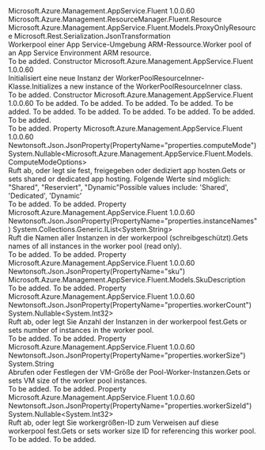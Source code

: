 <Type Name="WorkerPoolResourceInner" FullName="Microsoft.Azure.Management.AppService.Fluent.Models.WorkerPoolResourceInner">
  <TypeSignature Language="C#" Value="public class WorkerPoolResourceInner : Microsoft.Azure.Management.AppService.Fluent.Models.ProxyOnlyResource" />
  <TypeSignature Language="ILAsm" Value=".class public auto ansi beforefieldinit WorkerPoolResourceInner extends Microsoft.Azure.Management.AppService.Fluent.Models.ProxyOnlyResource" />
  <TypeSignature Language="DocId" Value="T:Microsoft.Azure.Management.AppService.Fluent.Models.WorkerPoolResourceInner" />
  <TypeSignature Language="VB.NET" Value="Public Class WorkerPoolResourceInner&#xA;Inherits ProxyOnlyResource" />
  <TypeSignature Language="F#" Value="type WorkerPoolResourceInner = class&#xA;    inherit ProxyOnlyResource" />
  <AssemblyInfo>
    <AssemblyName>Microsoft.Azure.Management.AppService.Fluent</AssemblyName>
    <AssemblyVersion>1.0.0.60</AssemblyVersion>
  </AssemblyInfo>
  <Base>
    <BaseTypeName>Microsoft.Azure.Management.ResourceManager.Fluent.Resource</BaseTypeName>
    <BaseTypeName FrameworkAlternate="azure-dotnet">Microsoft.Azure.Management.AppService.Fluent.Models.ProxyOnlyResource</BaseTypeName>
  </Base>
  <Interfaces />
  <Attributes>
    <Attribute>
      <AttributeName>Microsoft.Rest.Serialization.JsonTransformation</AttributeName>
    </Attribute>
  </Attributes>
  <Docs>
    <summary>
            <span data-ttu-id="41846-101">Workerpool einer App Service-Umgebung ARM-Ressource.</span><span class="sxs-lookup"><span data-stu-id="41846-101">Worker pool of an App Service Environment ARM resource.</span></span>
            </summary>
    <remarks>To be added.</remarks>
  </Docs>
  <Members>
    <Member MemberName=".ctor">
      <MemberSignature Language="C#" Value="public WorkerPoolResourceInner ();" />
      <MemberSignature Language="ILAsm" Value=".method public hidebysig specialname rtspecialname instance void .ctor() cil managed" />
      <MemberSignature Language="DocId" Value="M:Microsoft.Azure.Management.AppService.Fluent.Models.WorkerPoolResourceInner.#ctor" />
      <MemberSignature Language="VB.NET" Value="Public Sub New ()" />
      <MemberType>Constructor</MemberType>
      <AssemblyInfo>
        <AssemblyName>Microsoft.Azure.Management.AppService.Fluent</AssemblyName>
        <AssemblyVersion>1.0.0.60</AssemblyVersion>
      </AssemblyInfo>
      <Parameters />
      <Docs>
        <summary>
            <span data-ttu-id="41846-102">Initialisiert eine neue Instanz der WorkerPoolResourceInner-Klasse.</span><span class="sxs-lookup"><span data-stu-id="41846-102">Initializes a new instance of the WorkerPoolResourceInner class.</span></span>
            </summary>
        <remarks>To be added.</remarks>
      </Docs>
    </Member>
    <Member MemberName=".ctor">
      <MemberSignature Language="C#" Value="public WorkerPoolResourceInner (string id = null, string name = null, string kind = null, string type = null, Nullable&lt;int&gt; workerSizeId = null, Nullable&lt;Microsoft.Azure.Management.AppService.Fluent.Models.ComputeModeOptions&gt; computeMode = null, string workerSize = null, Nullable&lt;int&gt; workerCount = null, System.Collections.Generic.IList&lt;string&gt; instanceNames = null, Microsoft.Azure.Management.AppService.Fluent.Models.SkuDescription sku = null);" />
      <MemberSignature Language="ILAsm" Value=".method public hidebysig specialname rtspecialname instance void .ctor(string id, string name, string kind, string type, valuetype System.Nullable`1&lt;int32&gt; workerSizeId, valuetype System.Nullable`1&lt;valuetype Microsoft.Azure.Management.AppService.Fluent.Models.ComputeModeOptions&gt; computeMode, string workerSize, valuetype System.Nullable`1&lt;int32&gt; workerCount, class System.Collections.Generic.IList`1&lt;string&gt; instanceNames, class Microsoft.Azure.Management.AppService.Fluent.Models.SkuDescription sku) cil managed" />
      <MemberSignature Language="DocId" Value="M:Microsoft.Azure.Management.AppService.Fluent.Models.WorkerPoolResourceInner.#ctor(System.String,System.String,System.String,System.String,System.Nullable{System.Int32},System.Nullable{Microsoft.Azure.Management.AppService.Fluent.Models.ComputeModeOptions},System.String,System.Nullable{System.Int32},System.Collections.Generic.IList{System.String},Microsoft.Azure.Management.AppService.Fluent.Models.SkuDescription)" />
      <MemberSignature Language="VB.NET" Value="Public Sub New (Optional id As String = null, Optional name As String = null, Optional kind As String = null, Optional type As String = null, Optional workerSizeId As Nullable(Of Integer) = null, Optional computeMode As Nullable(Of ComputeModeOptions) = null, Optional workerSize As String = null, Optional workerCount As Nullable(Of Integer) = null, Optional instanceNames As IList(Of String) = null, Optional sku As SkuDescription = null)" />
      <MemberSignature Language="F#" Value="new Microsoft.Azure.Management.AppService.Fluent.Models.WorkerPoolResourceInner : string * string * string * string * Nullable&lt;int&gt; * Nullable&lt;Microsoft.Azure.Management.AppService.Fluent.Models.ComputeModeOptions&gt; * string * Nullable&lt;int&gt; * System.Collections.Generic.IList&lt;string&gt; * Microsoft.Azure.Management.AppService.Fluent.Models.SkuDescription -&gt; Microsoft.Azure.Management.AppService.Fluent.Models.WorkerPoolResourceInner" Usage="new Microsoft.Azure.Management.AppService.Fluent.Models.WorkerPoolResourceInner (id, name, kind, type, workerSizeId, computeMode, workerSize, workerCount, instanceNames, sku)" />
      <MemberType>Constructor</MemberType>
      <AssemblyInfo>
        <AssemblyName>Microsoft.Azure.Management.AppService.Fluent</AssemblyName>
        <AssemblyVersion>1.0.0.60</AssemblyVersion>
      </AssemblyInfo>
      <Parameters>
        <Parameter Name="id" Type="System.String" />
        <Parameter Name="name" Type="System.String" />
        <Parameter Name="kind" Type="System.String" />
        <Parameter Name="type" Type="System.String" />
        <Parameter Name="workerSizeId" Type="System.Nullable&lt;System.Int32&gt;" />
        <Parameter Name="computeMode" Type="System.Nullable&lt;Microsoft.Azure.Management.AppService.Fluent.Models.ComputeModeOptions&gt;" />
        <Parameter Name="workerSize" Type="System.String" />
        <Parameter Name="workerCount" Type="System.Nullable&lt;System.Int32&gt;" />
        <Parameter Name="instanceNames" Type="System.Collections.Generic.IList&lt;System.String&gt;" />
        <Parameter Name="sku" Type="Microsoft.Azure.Management.AppService.Fluent.Models.SkuDescription" />
      </Parameters>
      <Docs>
        <param name="id">To be added.</param>
        <param name="name">To be added.</param>
        <param name="kind">To be added.</param>
        <param name="type">To be added.</param>
        <param name="workerSizeId">To be added.</param>
        <param name="computeMode">To be added.</param>
        <param name="workerSize">To be added.</param>
        <param name="workerCount">To be added.</param>
        <param name="instanceNames">To be added.</param>
        <param name="sku">To be added.</param>
        <summary>To be added.</summary>
        <remarks>To be added.</remarks>
      </Docs>
    </Member>
    <Member MemberName="ComputeMode">
      <MemberSignature Language="C#" Value="public Nullable&lt;Microsoft.Azure.Management.AppService.Fluent.Models.ComputeModeOptions&gt; ComputeMode { get; set; }" />
      <MemberSignature Language="ILAsm" Value=".property instance valuetype System.Nullable`1&lt;valuetype Microsoft.Azure.Management.AppService.Fluent.Models.ComputeModeOptions&gt; ComputeMode" />
      <MemberSignature Language="DocId" Value="P:Microsoft.Azure.Management.AppService.Fluent.Models.WorkerPoolResourceInner.ComputeMode" />
      <MemberSignature Language="VB.NET" Value="Public Property ComputeMode As Nullable(Of ComputeModeOptions)" />
      <MemberSignature Language="F#" Value="member this.ComputeMode : Nullable&lt;Microsoft.Azure.Management.AppService.Fluent.Models.ComputeModeOptions&gt; with get, set" Usage="Microsoft.Azure.Management.AppService.Fluent.Models.WorkerPoolResourceInner.ComputeMode" />
      <MemberType>Property</MemberType>
      <AssemblyInfo>
        <AssemblyName>Microsoft.Azure.Management.AppService.Fluent</AssemblyName>
        <AssemblyVersion>1.0.0.60</AssemblyVersion>
      </AssemblyInfo>
      <Attributes>
        <Attribute>
          <AttributeName>Newtonsoft.Json.JsonProperty(PropertyName="properties.computeMode")</AttributeName>
        </Attribute>
      </Attributes>
      <ReturnValue>
        <ReturnType>System.Nullable&lt;Microsoft.Azure.Management.AppService.Fluent.Models.ComputeModeOptions&gt;</ReturnType>
      </ReturnValue>
      <Docs>
        <summary>
            <span data-ttu-id="41846-103">Ruft ab, oder legt sie fest, freigegeben oder dediziert app hosten.</span><span class="sxs-lookup"><span data-stu-id="41846-103">Gets or sets shared or dedicated app hosting.</span></span> <span data-ttu-id="41846-104">Folgende Werte sind möglich: "Shared", "Reserviert", "Dynamic"</span><span class="sxs-lookup"><span data-stu-id="41846-104">Possible values include: 'Shared', 'Dedicated', 'Dynamic'</span></span>
            </summary>
        <value>To be added.</value>
        <remarks>To be added.</remarks>
      </Docs>
    </Member>
    <Member MemberName="InstanceNames">
      <MemberSignature Language="C#" Value="public System.Collections.Generic.IList&lt;string&gt; InstanceNames { get; }" />
      <MemberSignature Language="ILAsm" Value=".property instance class System.Collections.Generic.IList`1&lt;string&gt; InstanceNames" />
      <MemberSignature Language="DocId" Value="P:Microsoft.Azure.Management.AppService.Fluent.Models.WorkerPoolResourceInner.InstanceNames" />
      <MemberSignature Language="VB.NET" Value="Public ReadOnly Property InstanceNames As IList(Of String)" />
      <MemberSignature Language="F#" Value="member this.InstanceNames : System.Collections.Generic.IList&lt;string&gt;" Usage="Microsoft.Azure.Management.AppService.Fluent.Models.WorkerPoolResourceInner.InstanceNames" />
      <MemberType>Property</MemberType>
      <AssemblyInfo>
        <AssemblyName>Microsoft.Azure.Management.AppService.Fluent</AssemblyName>
        <AssemblyVersion>1.0.0.60</AssemblyVersion>
      </AssemblyInfo>
      <Attributes>
        <Attribute>
          <AttributeName>Newtonsoft.Json.JsonProperty(PropertyName="properties.instanceNames")</AttributeName>
        </Attribute>
      </Attributes>
      <ReturnValue>
        <ReturnType>System.Collections.Generic.IList&lt;System.String&gt;</ReturnType>
      </ReturnValue>
      <Docs>
        <summary>
            <span data-ttu-id="41846-105">Ruft die Namen aller Instanzen in der workerpool (schreibgeschützt).</span><span class="sxs-lookup"><span data-stu-id="41846-105">Gets names of all instances in the worker pool (read only).</span></span>
            </summary>
        <value>To be added.</value>
        <remarks>To be added.</remarks>
      </Docs>
    </Member>
    <Member MemberName="Sku">
      <MemberSignature Language="C#" Value="public Microsoft.Azure.Management.AppService.Fluent.Models.SkuDescription Sku { get; set; }" />
      <MemberSignature Language="ILAsm" Value=".property instance class Microsoft.Azure.Management.AppService.Fluent.Models.SkuDescription Sku" />
      <MemberSignature Language="DocId" Value="P:Microsoft.Azure.Management.AppService.Fluent.Models.WorkerPoolResourceInner.Sku" />
      <MemberSignature Language="VB.NET" Value="Public Property Sku As SkuDescription" />
      <MemberSignature Language="F#" Value="member this.Sku : Microsoft.Azure.Management.AppService.Fluent.Models.SkuDescription with get, set" Usage="Microsoft.Azure.Management.AppService.Fluent.Models.WorkerPoolResourceInner.Sku" />
      <MemberType>Property</MemberType>
      <AssemblyInfo>
        <AssemblyName>Microsoft.Azure.Management.AppService.Fluent</AssemblyName>
        <AssemblyVersion>1.0.0.60</AssemblyVersion>
      </AssemblyInfo>
      <Attributes>
        <Attribute>
          <AttributeName>Newtonsoft.Json.JsonProperty(PropertyName="sku")</AttributeName>
        </Attribute>
      </Attributes>
      <ReturnValue>
        <ReturnType>Microsoft.Azure.Management.AppService.Fluent.Models.SkuDescription</ReturnType>
      </ReturnValue>
      <Docs>
        <summary />
        <value>To be added.</value>
        <remarks>To be added.</remarks>
      </Docs>
    </Member>
    <Member MemberName="WorkerCount">
      <MemberSignature Language="C#" Value="public Nullable&lt;int&gt; WorkerCount { get; set; }" />
      <MemberSignature Language="ILAsm" Value=".property instance valuetype System.Nullable`1&lt;int32&gt; WorkerCount" />
      <MemberSignature Language="DocId" Value="P:Microsoft.Azure.Management.AppService.Fluent.Models.WorkerPoolResourceInner.WorkerCount" />
      <MemberSignature Language="VB.NET" Value="Public Property WorkerCount As Nullable(Of Integer)" />
      <MemberSignature Language="F#" Value="member this.WorkerCount : Nullable&lt;int&gt; with get, set" Usage="Microsoft.Azure.Management.AppService.Fluent.Models.WorkerPoolResourceInner.WorkerCount" />
      <MemberType>Property</MemberType>
      <AssemblyInfo>
        <AssemblyName>Microsoft.Azure.Management.AppService.Fluent</AssemblyName>
        <AssemblyVersion>1.0.0.60</AssemblyVersion>
      </AssemblyInfo>
      <Attributes>
        <Attribute>
          <AttributeName>Newtonsoft.Json.JsonProperty(PropertyName="properties.workerCount")</AttributeName>
        </Attribute>
      </Attributes>
      <ReturnValue>
        <ReturnType>System.Nullable&lt;System.Int32&gt;</ReturnType>
      </ReturnValue>
      <Docs>
        <summary>
            <span data-ttu-id="41846-106">Ruft ab, oder legt Sie Anzahl der Instanzen in der workerpool fest.</span><span class="sxs-lookup"><span data-stu-id="41846-106">Gets or sets number of instances in the worker pool.</span></span>
            </summary>
        <value>To be added.</value>
        <remarks>To be added.</remarks>
      </Docs>
    </Member>
    <Member MemberName="WorkerSize">
      <MemberSignature Language="C#" Value="public string WorkerSize { get; set; }" />
      <MemberSignature Language="ILAsm" Value=".property instance string WorkerSize" />
      <MemberSignature Language="DocId" Value="P:Microsoft.Azure.Management.AppService.Fluent.Models.WorkerPoolResourceInner.WorkerSize" />
      <MemberSignature Language="VB.NET" Value="Public Property WorkerSize As String" />
      <MemberSignature Language="F#" Value="member this.WorkerSize : string with get, set" Usage="Microsoft.Azure.Management.AppService.Fluent.Models.WorkerPoolResourceInner.WorkerSize" />
      <MemberType>Property</MemberType>
      <AssemblyInfo>
        <AssemblyName>Microsoft.Azure.Management.AppService.Fluent</AssemblyName>
        <AssemblyVersion>1.0.0.60</AssemblyVersion>
      </AssemblyInfo>
      <Attributes>
        <Attribute>
          <AttributeName>Newtonsoft.Json.JsonProperty(PropertyName="properties.workerSize")</AttributeName>
        </Attribute>
      </Attributes>
      <ReturnValue>
        <ReturnType>System.String</ReturnType>
      </ReturnValue>
      <Docs>
        <summary>
            <span data-ttu-id="41846-107">Abrufen oder Festlegen der VM-Größe der Pool-Worker-Instanzen.</span><span class="sxs-lookup"><span data-stu-id="41846-107">Gets or sets VM size of the worker pool instances.</span></span>
            </summary>
        <value>To be added.</value>
        <remarks>To be added.</remarks>
      </Docs>
    </Member>
    <Member MemberName="WorkerSizeId">
      <MemberSignature Language="C#" Value="public Nullable&lt;int&gt; WorkerSizeId { get; set; }" />
      <MemberSignature Language="ILAsm" Value=".property instance valuetype System.Nullable`1&lt;int32&gt; WorkerSizeId" />
      <MemberSignature Language="DocId" Value="P:Microsoft.Azure.Management.AppService.Fluent.Models.WorkerPoolResourceInner.WorkerSizeId" />
      <MemberSignature Language="VB.NET" Value="Public Property WorkerSizeId As Nullable(Of Integer)" />
      <MemberSignature Language="F#" Value="member this.WorkerSizeId : Nullable&lt;int&gt; with get, set" Usage="Microsoft.Azure.Management.AppService.Fluent.Models.WorkerPoolResourceInner.WorkerSizeId" />
      <MemberType>Property</MemberType>
      <AssemblyInfo>
        <AssemblyName>Microsoft.Azure.Management.AppService.Fluent</AssemblyName>
        <AssemblyVersion>1.0.0.60</AssemblyVersion>
      </AssemblyInfo>
      <Attributes>
        <Attribute>
          <AttributeName>Newtonsoft.Json.JsonProperty(PropertyName="properties.workerSizeId")</AttributeName>
        </Attribute>
      </Attributes>
      <ReturnValue>
        <ReturnType>System.Nullable&lt;System.Int32&gt;</ReturnType>
      </ReturnValue>
      <Docs>
        <summary>
            <span data-ttu-id="41846-108">Ruft ab, oder legt Sie workergrößen-ID zum Verweisen auf diese workerpool fest.</span><span class="sxs-lookup"><span data-stu-id="41846-108">Gets or sets worker size ID for referencing this worker pool.</span></span>
            </summary>
        <value>To be added.</value>
        <remarks>To be added.</remarks>
      </Docs>
    </Member>
  </Members>
</Type>